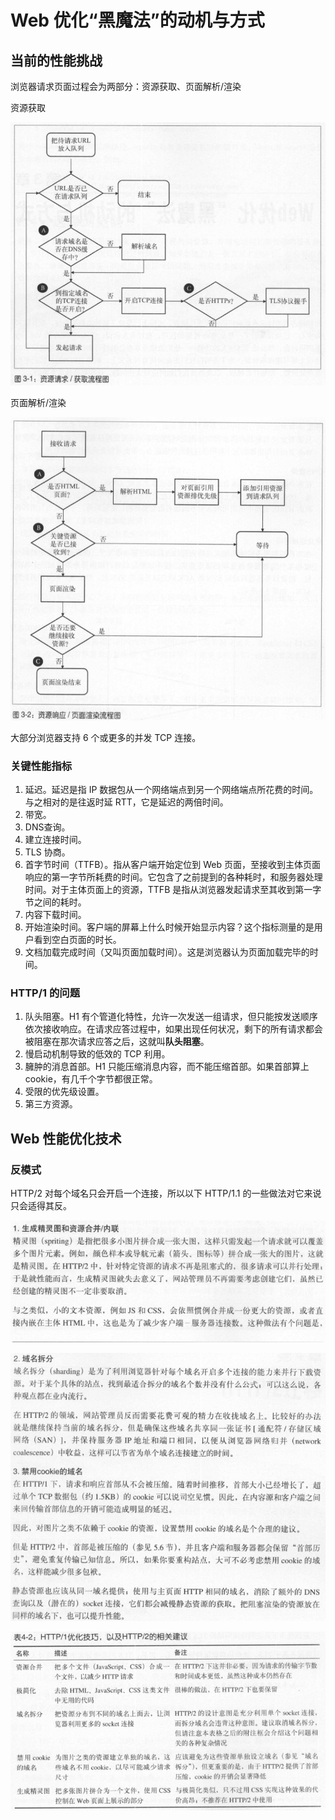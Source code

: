 # Web 优化“黑魔法”的动机与方式
## 当前的性能挑战
浏览器请求页面过程会为两部分：资源获取、页面解析/渲染

资源获取

![](imgs/h22-1.png)

页面解析/渲染

![](imgs/h22-2.png)

大部分浏览器支持 6 个或更多的并发 TCP 连接。

### 关键性能指标
1. 延迟。延迟是指 IP 数据包从一个网络端点到另一个网络端点所花费的时间。与之相对的是往返时延 RTT，它是延迟的两倍时间。
2. 带宽。
3. DNS查询。
4. 建立连接时间。
5. TLS 协商。
6. 首字节时间（TTFB）。指从客户端开始定位到 Web 页面，至接收到主体页面响应的第一字节所耗费的时间。它包含了之前提到的各种耗时，和服务器处理时间。对于主体页面上的资源，TTFB 是指从浏览器发起请求至其收到第一字节之间的耗时。
7. 内容下载时间。
8. 开始渲染时间。客户端的屏幕上什么时候开始显示内容？这个指标测量的是用户看到空白页面的时长。
9. 文档加载完成时间（又叫页面加载时间）。这是浏览器认为页面加载完毕的时间。

### HTTP/1 的问题
1. 队头阻塞。H1 有个管道化特性，允许一次发送一组请求，但只能按发送顺序依次接收响应。在请求应答过程中，如果出现任何状况，剩下的所有请求都会被阻塞在那次请求应答之后，这就叫**队头阻塞**。
2. 慢启动机制导致的低效的 TCP 利用。
3. 臃肿的消息首部。H1 只能压缩消息内容，而不能压缩首部。如果首部算上 cookie，有几千个字节都很正常。
4. 受限的优先级设置。
5. 第三方资源。

## Web 性能优化技术
### 反模式
HTTP/2 对每个域名只会开启一个连接，所以以下 HTTP/1.1 的一些做法对它来说只会适得其反。

![](imgs/h22-3.png)

![](imgs/h22-4.png)

![](imgs/h22-5.png)
